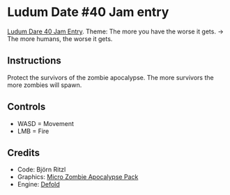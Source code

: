 # Ludum Date #40 Jam entry
[Ludum Dare 40 Jam Entry](https://ldjam.com/events/ludum-dare/40). Theme: The more you have the worse it gets. -> The more humans, the worse it gets.

## Instructions
Protect the survivors of the zombie apocalypse. The more survivors the more zombies will spawn.

## Controls
* WASD = Movement
* LMB = Fire

## Credits
* Code: Björn Ritzl
* Graphics: [Micro Zombie Apocalypse Pack](https://momeg.itch.io/zombie-apocalypse-asset-pack)
* Engine: [Defold](https://www.defold.com)
